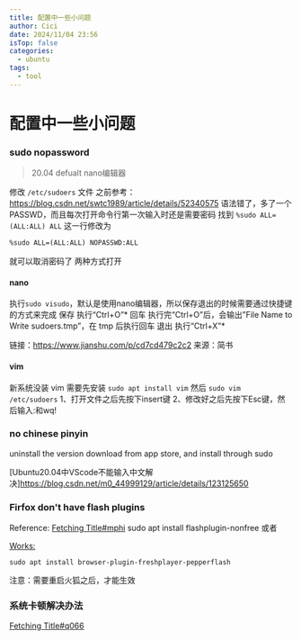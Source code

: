 ```yaml
---
title: 配置中一些小问题
author: Cici
date: 2024/11/04 23:56
isTop: false
categories:
  - ubuntu
tags:
  - tool
---
```


# 配置中一些小问题


### sudo nopassword
>20.04 defualt nano编辑器

修改 `/etc/sudoers` 文件
之前参考：
https://blog.csdn.net/swtc1989/article/details/52340575
语法错了，多了一个PASSWD，而且每次打开命令行第一次输入时还是需要密码
找到 `%sudo ALL=(ALL:ALL) ALL` 这一行修改为
``` txt
%sudo ALL=(ALL:ALL) NOPASSWD:ALL
```
就可以取消密码了
两种方式打开
#### nano
执行`sudo visudo`，默认是使用nano编辑器，所以保存退出的时候需要通过快捷键的方式来完成
保存 执行“Ctrl+O”*
回车 执行完“Ctrl+O”后，会输出”File Name to Write sudoers.tmp”，在 tmp 后执行回车
退出 执行“Ctrl+X”*

链接：https://www.jianshu.com/p/cd7cd479c2c2
来源：简书
#### vim
新系统没装 vim 需要先安装 `sudo apt install vim`
然后 `sudo vim /etc/sudoers`
1、打开文件之后先按下insert键
2、修改好之后先按下Esc键，然后输入:和wq!

### no chinese pinyin
uninstall the version download from app store, and install through sudo

[Ubuntu20.04中VScode不能输入中文解决]<https://blog.csdn.net/m0_44999129/article/details/123125650>

### Firfox don't have flash plugins
Reference: [Fetching Title#mphi](https://blog.csdn.net/dair6/article/details/122256075)
sudo apt install flashplugin-nonfree
或者

<u>Works:</u>
```
sudo apt install browser-plugin-freshplayer-pepperflash
```

注意：需要重启火狐之后，才能生效

### 系统卡顿解决办法
[Fetching Title#q066](https://blog.csdn.net/qq_21398167/article/details/51657977)
